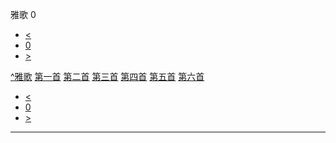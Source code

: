 ﻿





 雅歌 0




* [<](bible/GEN01.md)
* [0](bible/SNG.md)
* [>](bible/GEN01.md)



[^](bible/index.md)[雅歌](SNG01.htm#V0)
[第一首](bible/SNG01.md#V1)
[第二首](bible/SNG02.md#V7)
[第三首](bible/SNG03.md#V5)
[第四首](bible/SNG05.md#V1)
[第五首](bible/SNG06.md#V3)
[第六首](bible/SNG08.md#V4)

* [<](bible/GEN01.md)
* [0](bible/SNG.md)
* [>](bible/GEN01.md)





---









